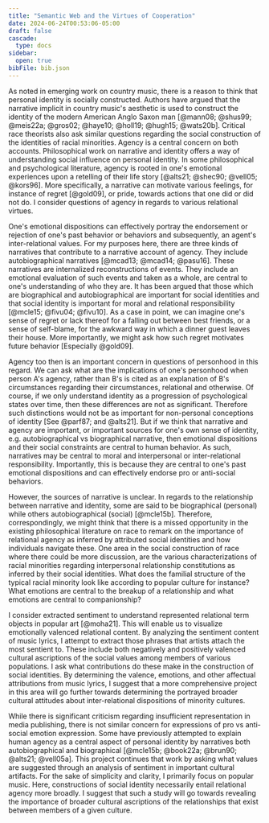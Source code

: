 ```yaml
---
title: "Semantic Web and the Virtues of Cooperation"
date: 2024-06-24T00:53:06-05:00
draft: false
cascade:
  type: docs
sidebar:
  open: true
bibFile: bib.json
---
```


As noted in emerging work on country music, there is a reason to think that personal identity is socially constructed. Authors have argued that the narrative implicit in country music's aesthetic is used to construct the identity of the modern American Anglo Saxon man [@mann08; @shus99; @meis22a; @gros02; @haye10; @holl19; @hugh15; @wats20b]. Critical race theorists also ask similar questions regarding the social construction of the identities of racial minorities. Agency is a central concern on both accounts. Philosophical work on narrative and identity offers a way of understanding social influence on personal identity. In some philosophical and psychological literature, agency is rooted in one's emotional experiences upon a retelling of their life story [@alts21; @shec90; @vell05; @kors96]. More specifically, a narrative can motivate various feelings, for instance of regret [@gold09], or pride, towards actions that one did or did not do. I consider questions of agency in regards to various relational virtues.

One's emotional dispositions can effectively portray the endorsement or rejection of one's past behavior or behaviors and subsequently, an agent's inter-relational values. For my purposes here, there are three kinds of narratives that contribute to a narrative account of agency. They include autobiographical narratives [@mcad13; @mcad14; @pasu16]. These narratives are internalized reconstructions of events. They include an emotional evaluation of such events and taken as a whole, are central to one's understanding of who they are. It has been argued that those which are biographical and autobiographical are important for social identities and that social identity is important for moral and relational responsibility [@mcle15; @fivu04; @fivu10]. As a case in point, we can imagine one's sense of regret or lack thereof for a falling out between best friends, or a sense of self-blame, for the awkward way in which a dinner guest leaves their house. More importantly, we might ask how such regret motivates future behavior [Especially @gold09].

Agency too then is an important concern in questions of personhood in this regard. We can ask what are the implications of one's personhood when person A's agency, rather than B's is cited as an explanation of B's circumstances regarding their circumstances, relational and otherwise. Of course, if we only understand identity as a progression of psychological states over time, then these differences are not as significant. Therefore such distinctions would not be as important for non-personal conceptions of identity [See @parf87; and @alts21]. But if we think that narrative and agency are important, or important sources for one's own sense of identity, e.g. autobiographical vs biographical narrative, then emotional dispositions and their social constraints are central to human behavior. As such, narratives may be central to moral and interpersonal or inter-relational responsibility. Importantly, this is because they are central to one's past emotional dispositions and can effectively endorse pro or anti-social behaviors.

However, the sources of narrative is unclear. In regards to the relationship between narrative and identity, some are said to be biographical (personal) while others autobiographical (social) [@mcle15b]. Therefore, correspondingly, we might think that there is a missed opportunity in the existing philosophical literature on race to remark on the importance of relational agency as inferred by attributed social identities and how individuals navigate these. One area in the social construction of race where there could be more discussion, are the various characterizations of racial minorities regarding interpersonal relationship constitutions as inferred by their social identities. What does the familial structure of the typical racial minority look like according to popular culture for instance? What emotions are central to the breakup of a relationship and what emotions are central to companionship?

I consider extracted sentiment to understand represented relational term objects in popular art [@moha21]. This will enable us to visualize emotionally valenced relational content. By analyzing the sentiment content of music lyrics, I attempt to extract those phrases that artists attach the most sentient to. These include both negatively and positively valenced cultural ascriptions of the social values among members of various populations. I ask what contributions do these make in the construction of social identities. By determining the valence, emotions, and other affectual attributions from music lyrics, I suggest that a more comprehensive project in this area will go further towards determining the portrayed broader cultural attitudes about inter-relational dispositions of minority cultures.

While there is significant criticism regarding insufficient representation in media publishing, there is not similar concern for expressions of pro vs anti-social emotion expression. Some have previously attempted to explain human agency as a central aspect of personal identity by narratives both autobiographical and biographical [@mcle15b; @book22a; @brun90; @alts21; @vell05a]. This project continues that work by asking what values are suggested through an analysis of sentiment in important cultural artifacts. For the sake of simplicity and clarity, I primarily focus on popular music. Here, constructions of social identity necessarily entail relational agency more broadly. I suggest that such a study will go towards revealing the importance of broader cultural ascriptions of the relationships that exist between members of a given culture.
